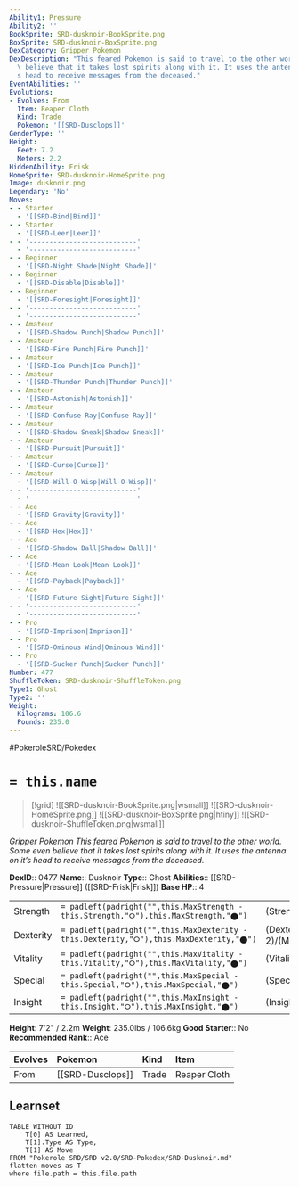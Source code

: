 ```yaml
---
Ability1: Pressure
Ability2: ''
BookSprite: SRD-dusknoir-BookSprite.png
BoxSprite: SRD-dusknoir-BoxSprite.png
DexCategory: Gripper Pokemon
DexDescription: "This feared Pokemon is said to travel to the other world. Some even\
  \ believe that it takes lost spirits along with it. It uses the antenna on it\u2019\
  s head to receive messages from the deceased."
EventAbilities: ''
Evolutions:
- Evolves: From
  Item: Reaper Cloth
  Kind: Trade
  Pokemon: '[[SRD-Dusclops]]'
GenderType: ''
Height:
  Feet: 7.2
  Meters: 2.2
HiddenAbility: Frisk
HomeSprite: SRD-dusknoir-HomeSprite.png
Image: dusknoir.png
Legendary: 'No'
Moves:
- - Starter
  - '[[SRD-Bind|Bind]]'
- - Starter
  - '[[SRD-Leer|Leer]]'
- - '---------------------------'
  - '---------------------------'
- - Beginner
  - '[[SRD-Night Shade|Night Shade]]'
- - Beginner
  - '[[SRD-Disable|Disable]]'
- - Beginner
  - '[[SRD-Foresight|Foresight]]'
- - '---------------------------'
  - '---------------------------'
- - Amateur
  - '[[SRD-Shadow Punch|Shadow Punch]]'
- - Amateur
  - '[[SRD-Fire Punch|Fire Punch]]'
- - Amateur
  - '[[SRD-Ice Punch|Ice Punch]]'
- - Amateur
  - '[[SRD-Thunder Punch|Thunder Punch]]'
- - Amateur
  - '[[SRD-Astonish|Astonish]]'
- - Amateur
  - '[[SRD-Confuse Ray|Confuse Ray]]'
- - Amateur
  - '[[SRD-Shadow Sneak|Shadow Sneak]]'
- - Amateur
  - '[[SRD-Pursuit|Pursuit]]'
- - Amateur
  - '[[SRD-Curse|Curse]]'
- - Amateur
  - '[[SRD-Will-O-Wisp|Will-O-Wisp]]'
- - '---------------------------'
  - '---------------------------'
- - Ace
  - '[[SRD-Gravity|Gravity]]'
- - Ace
  - '[[SRD-Hex|Hex]]'
- - Ace
  - '[[SRD-Shadow Ball|Shadow Ball]]'
- - Ace
  - '[[SRD-Mean Look|Mean Look]]'
- - Ace
  - '[[SRD-Payback|Payback]]'
- - Ace
  - '[[SRD-Future Sight|Future Sight]]'
- - '---------------------------'
  - '---------------------------'
- - Pro
  - '[[SRD-Imprison|Imprison]]'
- - Pro
  - '[[SRD-Ominous Wind|Ominous Wind]]'
- - Pro
  - '[[SRD-Sucker Punch|Sucker Punch]]'
Number: 477
ShuffleToken: SRD-dusknoir-ShuffleToken.png
Type1: Ghost
Type2: ''
Weight:
  Kilograms: 106.6
  Pounds: 235.0
---
```


#PokeroleSRD/Pokedex

# `= this.name`

> [!grid]
> ![[SRD-dusknoir-BookSprite.png|wsmall]]
> ![[SRD-dusknoir-HomeSprite.png]]
> ![[SRD-dusknoir-BoxSprite.png|htiny]]
> ![[SRD-dusknoir-ShuffleToken.png|wsmall]]


*Gripper Pokemon*
*This feared Pokemon is said to travel to the other world. Some even believe that it takes lost spirits along with it. It uses the antenna on it’s head to receive messages from the deceased.*

**DexID**:: 0477
**Name**:: Dusknoir
**Type**:: Ghost
**Abilities**:: [[SRD-Pressure|Pressure]] ([[SRD-Frisk|Frisk]])
**Base HP**:: 4

|           |                                                                                        |                                          |
| --------- | -------------------------------------------------------------------------------------- | ---------------------------------------- |
| Strength  | `= padleft(padright("",this.MaxStrength - this.Strength,"⭘"),this.MaxStrength,"⬤")`    | (Strength::3)/(MaxStrength::6)   |
| Dexterity | `= padleft(padright("",this.MaxDexterity - this.Dexterity,"⭘"),this.MaxDexterity,"⬤")` | (Dexterity:: 2)/(MaxDexterity::4) |
| Vitality  | `= padleft(padright("",this.MaxVitality - this.Vitality,"⭘"),this.MaxVitality,"⬤")`    | (Vitality::3)/(MaxVitality::7)   |
| Special   | `= padleft(padright("",this.MaxSpecial - this.Special,"⭘"),this.MaxSpecial,"⬤")`       | (Special::2)/(MaxSpecial::4)     |
| Insight   | `= padleft(padright("",this.MaxInsight - this.Insight,"⭘"),this.MaxInsight,"⬤")`       | (Insight::3)/(MaxInsight::7)     |

**Height**: 7'2" / 2.2m
**Weight**: 235.0lbs / 106.6kg
**Good Starter**:: No
**Recommended Rank**:: Ace

| Evolves   | Pokemon          | Kind   | Item         |
|:----------|:-----------------|:-------|:-------------|
| From      | [[SRD-Dusclops]] | Trade  | Reaper Cloth |

## Learnset

```dataview
TABLE WITHOUT ID
    T[0] AS Learned,
    T[1].Type AS Type,
    T[1] AS Move
FROM "Pokerole SRD/SRD v2.0/SRD-Pokedex/SRD-Dusknoir.md"
flatten moves as T
where file.path = this.file.path
```
